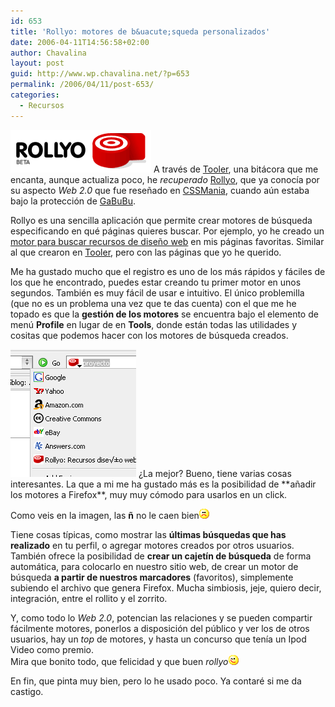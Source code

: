 ```yaml
---
id: 653
title: 'Rollyo: motores de b&uacute;squeda personalizados'
date: 2006-04-11T14:56:58+02:00
author: Chavalina
layout: post
guid: http://www.wp.chavalina.net/?p=653
permalink: /2006/04/11/post-653/
categories:
  - Recursos
---
```

<img class="imgizqda" src="/imagenes/fotos/rollyo.gif" alt="Rollyo: aplicaci&oacute;n para crear motores de b&uacute;squeda personalizados" /> A través de <a href="http://www.tooler.com.ar/2006/03/16/crea-motores-de-busqueda-personales-con-rollyo/" target="_blank">Tooler</a>, una bitácora que me encanta, aunque actualiza poco, he _recuperado_ <a href="http://rollyo.com/" target="_blank">Rollyo</a>, que ya conoc&iacute;a por su aspecto _Web 2.0_ que fue rese&ntilde;ado en <a href="http://cssmania.com/galleries/2005/09/29/rollyo.php" target="_blank">CSSMania</a>, cuando a&uacute;n estaba bajo la protecci&oacute;n de <a href="http://nv30.com/mt/" target="_blank">GaBuBu</a>.

Rollyo es una sencilla aplicaci&oacute;n que permite crear motores de b&uacute;squeda especificando en qué páginas quieres buscar. Por ejemplo, yo he creado un <a href="http://rollyo.com/chavalina/recursos_diseao_web/" target="_blank">motor para buscar recursos de dise&ntilde;o web</a> en mis páginas favoritas. Similar al que crearon en <a href="http://www.tooler.com.ar/2006/03/16/crea-motores-de-busqueda-personales-con-rollyo/" target="_blank">Tooler</a>, pero con las páginas que yo he querido.

Me ha gustado mucho que el registro es uno de los más rápidos y fáciles de los que he encontrado, puedes estar creando tu primer motor en unos segundos. También es muy fácil de usar e intuitivo. El &uacute;nico problemilla (que no es un problema una vez que te das cuenta) con el que me he topado es que la **gesti&oacute;n de los motores** se encuentra bajo el elemento de men&uacute; <strong lang="en" title="Perfil">Profile</strong> en lugar de en <strong lang="en" title="Herramientas">Tools</strong>, donde están todas las utilidades y cositas que podemos hacer con los motores de b&uacute;squeda creados.

<img class="imgizqda" src="/imagenes/fotos/mi-motor-rollyo.PNG" alt="Motor de b&uacute;squeda de Rollyo integrado en Firefox" />  
&iquest;La mejor?  
Bueno, tiene varias cosas interesantes. La que a mi me ha gustado más es la posibilidad de **a&ntilde;adir los motores a Firefox**, muy muy c&oacute;modo para usarlos en un click. 

Como veis en la imagen, las **&ntilde;** no le caen bien![emo](/imagenes/emoticonos/triste.gif) 

Tiene cosas t&iacute;picas, como mostrar las **&uacute;ltimas b&uacute;squedas que has realizado** en tu perfil, o agregar motores creados por otros usuarios. También ofrece la posibilidad de **crear un cajet&iacute;n de b&uacute;squeda** de forma automática, para colocarlo en nuestro sitio web, de crear un motor de b&uacute;squeda **a partir de nuestros marcadores** (favoritos), simplemente subiendo el archivo que genera Firefox. Mucha simbiosis, jeje, quiero decir, integraci&oacute;n, entre el rollito y el zorrito.

Y, como todo lo _Web 2.0_, potencian las relaciones y se pueden compartir fácilmente motores, ponerlos a disposici&oacute;n del p&uacute;blico y ver los de otros usuarios, hay un _top_ de motores, y hasta un concurso que ten&iacute;a un Ipod Video como premio.  
Mira que bonito todo, que felicidad y que buen _rollyo_![emo](/imagenes/emoticonos/guino.gif) 

En fin, que pinta muy bien, pero lo he usado poco. Ya contaré si me da castigo.